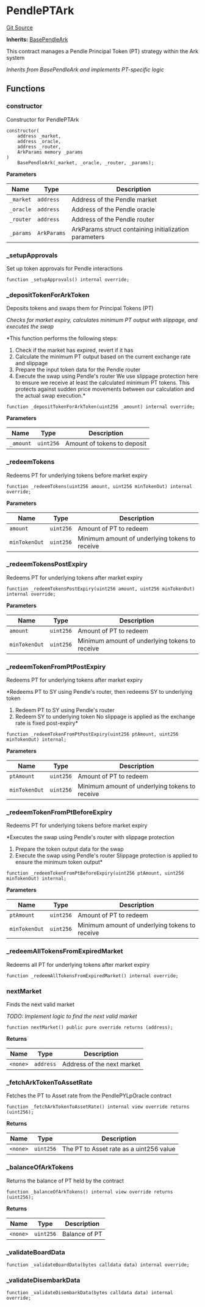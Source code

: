 # PendlePTArk
[Git Source](https://github.com/OasisDEX/summer-earn-protocol/blob/f5de2d90d66614e7bd59fd42a9d06b870fe474cd/src/contracts/arks/PendlePTArk.sol)

**Inherits:**
[BasePendleArk](/src/contracts/arks/BasePendleArk.sol/abstract.BasePendleArk.md)

This contract manages a Pendle Principal Token (PT) strategy within the Ark system

*Inherits from BasePendleArk and implements PT-specific logic*


## Functions
### constructor

Constructor for PendlePTArk


```solidity
constructor(
    address _market,
    address _oracle,
    address _router,
    ArkParams memory _params
)
    BasePendleArk(_market, _oracle, _router, _params);
```
**Parameters**

|Name|Type|Description|
|----|----|-----------|
|`_market`|`address`|Address of the Pendle market|
|`_oracle`|`address`|Address of the Pendle oracle|
|`_router`|`address`|Address of the Pendle router|
|`_params`|`ArkParams`|ArkParams struct containing initialization parameters|


### _setupApprovals

Set up token approvals for Pendle interactions


```solidity
function _setupApprovals() internal override;
```

### _depositTokenForArkToken

Deposits tokens and swaps them for Principal Tokens (PT)

*Checks for market expiry, calculates minimum PT output with slippage, and executes the swap*

*This function performs the following steps:
1. Check if the market has expired, revert if it has
2. Calculate the minimum PT output based on the current exchange rate and slippage
3. Prepare the input token data for the Pendle router
4. Execute the swap using Pendle's router
We use slippage protection here to ensure we receive at least the calculated minimum PT tokens.
This protects against sudden price movements between our calculation and the actual swap execution.*


```solidity
function _depositTokenForArkToken(uint256 _amount) internal override;
```
**Parameters**

|Name|Type|Description|
|----|----|-----------|
|`_amount`|`uint256`|Amount of tokens to deposit|


### _redeemTokens

Redeems PT for underlying tokens before market expiry


```solidity
function _redeemTokens(uint256 amount, uint256 minTokenOut) internal override;
```
**Parameters**

|Name|Type|Description|
|----|----|-----------|
|`amount`|`uint256`|Amount of PT to redeem|
|`minTokenOut`|`uint256`|Minimum amount of underlying tokens to receive|


### _redeemTokensPostExpiry

Redeems PT for underlying tokens after market expiry


```solidity
function _redeemTokensPostExpiry(uint256 amount, uint256 minTokenOut) internal override;
```
**Parameters**

|Name|Type|Description|
|----|----|-----------|
|`amount`|`uint256`|Amount of PT to redeem|
|`minTokenOut`|`uint256`|Minimum amount of underlying tokens to receive|


### _redeemTokenFromPtPostExpiry

Redeems PT for underlying tokens after market expiry

*Redeems PT to SY using Pendle's router, then redeems SY to underlying token
1. Redeem PT to SY using Pendle's router
2. Redeem SY to underlying token
No slippage is applied as the exchange rate is fixed post-expiry*


```solidity
function _redeemTokenFromPtPostExpiry(uint256 ptAmount, uint256 minTokenOut) internal;
```
**Parameters**

|Name|Type|Description|
|----|----|-----------|
|`ptAmount`|`uint256`|Amount of PT to redeem|
|`minTokenOut`|`uint256`|Minimum amount of underlying tokens to receive|


### _redeemTokenFromPtBeforeExpiry

Redeems PT for underlying tokens before market expiry

*Executes the swap using Pendle's router with slippage protection
1. Prepare the token output data for the swap
2. Execute the swap using Pendle's router
Slippage protection is applied to ensure the minimum token output*


```solidity
function _redeemTokenFromPtBeforeExpiry(uint256 ptAmount, uint256 minTokenOut) internal;
```
**Parameters**

|Name|Type|Description|
|----|----|-----------|
|`ptAmount`|`uint256`|Amount of PT to redeem|
|`minTokenOut`|`uint256`|Minimum amount of underlying tokens to receive|


### _redeemAllTokensFromExpiredMarket

Redeems all PT for underlying tokens after market expiry


```solidity
function _redeemAllTokensFromExpiredMarket() internal override;
```

### nextMarket

Finds the next valid market

*TODO: Implement logic to find the next valid market*


```solidity
function nextMarket() public pure override returns (address);
```
**Returns**

|Name|Type|Description|
|----|----|-----------|
|`<none>`|`address`|Address of the next market|


### _fetchArkTokenToAssetRate

Fetches the PT to Asset rate from the PendlePYLpOracle contract


```solidity
function _fetchArkTokenToAssetRate() internal view override returns (uint256);
```
**Returns**

|Name|Type|Description|
|----|----|-----------|
|`<none>`|`uint256`|The PT to Asset rate as a uint256 value|


### _balanceOfArkTokens

Returns the balance of PT held by the contract


```solidity
function _balanceOfArkTokens() internal view override returns (uint256);
```
**Returns**

|Name|Type|Description|
|----|----|-----------|
|`<none>`|`uint256`|Balance of PT|


### _validateBoardData


```solidity
function _validateBoardData(bytes calldata data) internal override;
```

### _validateDisembarkData


```solidity
function _validateDisembarkData(bytes calldata data) internal override;
```

